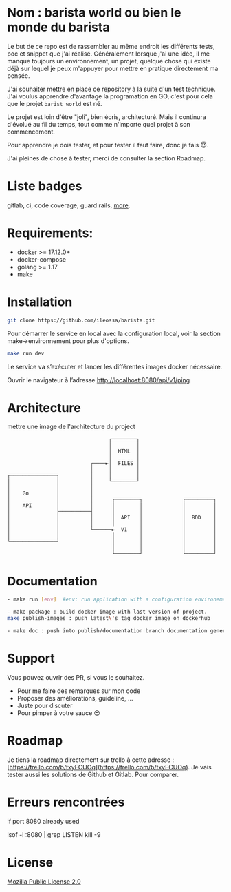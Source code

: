 # Nom : barista world ou bien le monde du barista

Le but de ce repo est de rassembler au même endroit les différents tests, poc et snippet que j'ai réalisé.
Généralement lorsque j'ai une idée, il me manque toujours un environnement, un projet, quelque chose qui existe déjà sur lequel je peux m'appuyer pour mettre en pratique directement ma pensée. 

J'ai souhaiter mettre en place ce repository à la suite d'un test technique. J'ai voulus apprendre d'avantage la programation en GO, c'est pour cela que le projet `barist world` est né.

Le projet est loin d'être "joli", bien écris, architecturé. Mais il continura d'évolué au fil du temps, tout comme n'importe quel projet à son commencement.

Pour apprendre je dois tester, et pour tester il faut faire, donc je fais 😇.

J'ai pleines de chose à tester, merci de consulter la section Roadmap.


# Liste badges

gitlab, ci, code coverage, guard rails, [more](https://shields.io/).


# Requirements:

- docker >= 17.12.0+
- docker-compose
- golang >= 1.17
- make

# Installation

```bash
git clone https://github.com/ileossa/barista.git
```
Pour démarrer le service en local avec la configuration local, voir la section make->environnement pour plus d'options.

```bash
make run dev
```
Le service va s’exécuter et lancer les différentes images docker nécessaire.

Ouvrir le navigateur à l’adresse [http://localhost:8080/api/v1/ping](http://localhost:8080/api/v1/ping)

# Architecture

mettre une image de l'architecture du project
```
                                 ┌────────┐
                                 │        │
                                 │  HTML  │
                                 │        │
                           ┌────►│  FILES │
                           │     │        │
┌───────────────┐          │     │        │
│               │          │     └────────┘
│               │          │
│    Go         │          │
│               │          │      ┌────────┐             ┌─────────┐
│    API        │          │      │        │             │         │
│               ├──────────┤      │        │             │         │
│               │          │      │  API   │             │  BDD    │
│               │          │      │        │             │         │
│               │          └──────►  V1    │             │         │
│               │                 │        │             │         │
└───────────────┘                 │        │             │         │
                                  │        │             │         │
                                  └────────┘             └─────────┘
```

# Documentation

```bash
- make run [env]  #env: run application with a configuration environement name (like dev, pre-prod,prod)

- make package : build docker image with last version of project.
make publish-images : push latest\'s tag docker image on dockerhub

- make doc : push into publish/documentation branch documentation generate with swag tool

```

# Support
Vous pouvez ouvrir des PR, si vous le souhaitez. 
- Pour me faire des remarques sur mon code
- Proposer des améliorations, guideline, ...
- Juste pour discuter
- Pour pimper à votre sauce 😎

# Roadmap
Je tiens la roadmap directement sur trello à cette adresse : [https://trello.com/b/txyFCUOq](https://trello.com/b/txyFCUOq). 
Je vais tester aussi les solutions de Github et Gitlab. Pour comparer. 

# Erreurs rencontrées
if port 8080 already used

lsof -i :8080 | grep LISTEN kill -9 <pid>

# License
[Mozilla Public License 2.0](https://choosealicense.com/licenses/mpl-2.0/)